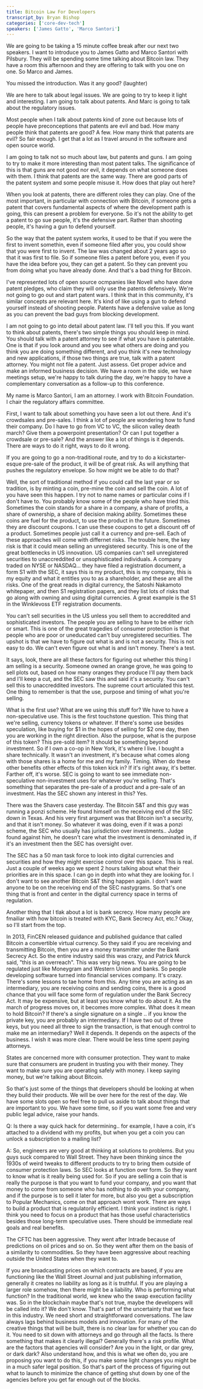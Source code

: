 ```yaml
---
title: Bitcoin Law For Developers
transcript_by: Bryan Bishop
categories: ['core-dev-tech']
speakers: ['James Gatto', 'Marco Santori']
---
```


We are going to be taking a 15 minute coffee break after our next two speakers. I want to introduce you to James Gatto and Marco Santori with Pilsbury. They will be spending some time talking about Bitcoin law. They have a room this afternoon and they are offering to talk with you one on one. So Marco and James.

You missed the introduction. Was it any good? (laughter)

We are here to talk about legal issues. We are going to try to keep it light and interesting. I am going to talk about patents. And Marc is going to talk about the regulatory issues.

Most people when I talk about patents kind of zone out because lots of people have preconceptions that patents are evil and bad. How many people think that patents are good? A few. How many think that patents are evil? So fair enough. I get that a lot as I travel around in the software and open source world.

I am going to talk not so much about law, but patents and guns. I am going to try to make it more interesting than most patent talks. The significance of this is that guns are not good nor evil, it depends on what someone does with them. I think that patents are the same way. There are good parts of the patent system and some people misuse it. How does that play out here?

When you look at patents, there are different roles they can play. One of the most important, in particular with connection with Bitcoin, if someone gets a patent that covers fundamental aspects of where the development path is going, this can present a problem for everyone. So it's not the ability to get a patent to go sue people, it's the defensive part. Rather than shooting people, it's having a gun to defend yourself.

So the way that the patent system works, it used to be that if you were the first to invent somethin, even if someone filed after you, you could show that you were first to invent. The law was changed about 2 years ago so that it was first to file. So if someone files a patent before you, even if you have the idea before you, they can get a patent. So they can prevent you from doing what you have already done. And that's a bad thing for Bitcoin.

I've represented lots of open source ocmpanies like Novell who have done patent pledges, who claim they will only use the patents defensively. We're not going to go out and start patent wars. I think that in this community, it's similar concepts are relevant here. It's kind of like using a gun to defend yourself instead of shooting people. Patents have a defensive value as long as you can prevent the bad guys from blocking development.

I am not going to go into detail about patent law. I'll tell you this. If you want to think about patents, there's two simple things you should keep in mind. You should talk with a patent attorney to see if what you have is patentable. One is that if you look around and you see what others are doing and you think you are doing something different, and you think it's new technology and new applications, if those two things are true, talk with a patent attorney. You might not file a patent. Just assess. Get proper advice and make an informed business decision. We have a room in the side, we have meetings setup, we're happy to talk during the day, we're happy to have a complementary conversation as a follow-up to this conference.

My name is Marco Santori, I am an attorney. I work with Bitcoin Foundation. I chair the regulatory affairs committee.

First, I want to talk about something you have seen a lot out there. And it's crowdsales and pre-sales. I think a lot of people are wondering how to fund their company. Do I have to go from VC to VC, the silicon valley death march? Give them a powerpoint presentation? Or can I put together a crowdsale or pre-sale? And the answer like a lot of things is it depends. There are ways to do it right, ways to do it wrong.

If you are going to go a non-traditional route, and try to do a kickstarter-esque pre-sale of the product, it will be of great risk. As will anything that pushes the regulatory envelope. So how might we be able to do that?

Well, the sort of traditional method if you could call the last year or so tradition, is by minting a coin, pre-mine the coin and sell the coin. A lot of you have seen this happen. I try not to name names or particular coins if I don't have to. You probably know some of the people who have tried this. Sometimes the coin stands for a share in a company, a share of profits, a share of ownership, a share of decision making ability. Sometimes these coins are fuel for the product, to use the product in the future. Sometimes they are discount coupons. I can use these coupons to get a discount off of a product. Sometimes people just call it a currency and pre-sell. Each of these approaches will come with differnet risks. The trouble here, the key risk is that it could mean selling an unregistered security. This is one of the great bottlenecks in US innovation. US companies can't sell unregistered securities to unaccreddited or unsophisticated individuals. A company traded on NYSE or NASDAQ... they have filed a registration document, a form S1 with the SEC, it says this is my product, this is my company, this is my equity and what it entitles you to as a shareholder, and these are all the risks. One of the great reads in digital currency, the Satoshi Nakamoto whitepaper, and then S1 registration papers, and they list lots of risks that go along with owning and using digital currencies. A great example is the S1 in the Winklevoss ETF registration documents.

You can't sell securities in the US unless you sell them to accreddited and sophisticated investors. The people you are selling to have to be either rich or smart. This is one of the great tragedies of consumer protection is that people who are poor or uneducated can't buy unregistered securities. The upshot is that we have to figure out what is and is not a security. This is not easy to do. We can't even figure out what is and isn't money. There's a test.

It says, look, there are all these factors for figuring out whether this thing I am selling is a security. Someone owned an orange grove, he was going to sell plots out, based on how many oranges they produce I'll pay them back and I'll keep a cut, and the SEC saw this and said it's a security. You can't sell this to unaccreddited investors. The supreme court articulated this test. One thing to remember is that the use, purpose and timing of what you're selling.

What is the first use? What are we using this stuff for? We have to have a non-speculative use. This is the first touchstone question. This thing that we're selling, currency tokens or whatever. If there's some use besides speculation, like buying for $1 in the hopes of selling for $2 one day, then you are working in the right direction. Also the purpose, what is the purpose of this token? This pre-sold item? It should be something beyond investment. So if I own a co-op in New York, it's where I live. I bought a share technically. It wasn't an investment, it's because what comes along with those shares is a home for me and my family. Timing. When do these other benefits other effects of this token kick in? If it's right away, it's better. Farther off, it's worse. SEC is going to want to see immediate non-speculative non-investment uses for whatever you're selling. That's something that separates the pre-sale of a product and a pre-sale of an investment. Has the SEC shown any interest in this? Yes.

There was the Shavers case yesterday. The Bitcoin S&T and this guy was running a ponzi scheme. He found himself on the receiving end of the SEC down in Texas. And his very first argument was that Bitcoin isn't a security, and that it isn't money. So whatever it was doing, even if it was a ponzi scheme, the SEC who usually has jurisdiction over investments.. Judge found against him, he doesn't care what the investment is denominated in, if it's an investment then the SEC has oversight over.

The SEC has a 50 man task force to look into digital currencies and securities and how they might exercise control over this space. This is real. Just a couple of weeks ago we spent 2 hours talking about what their priorities are in this space. I can go in depth into what they are looking for. I don't want to see another Bitcoin S&T thing happen again. I don't want anyone to be on the receiving end of the SEC nastygrams. So that's one thing that is front and center in the digital currency space in terms of regulation.

Another thing that I tlak about a lot is bank secrecy. How many people are fmailiar with how bitcoin is treated with KYC, Bank Secrecy Act, etc.? Okay, so I'll start from the top.

In 2013, FinCEN released guidance and published guidance that called Bitcoin a convertible virtual currency. So they said if you are receiving and transmitting Bitcoin, then you are a money transmitter under the Bank Secrecy Act. So the entire industry said this was crazy, and Patrick Murck said, "this is an overreach". This was very big news. You are going to be regulated just like Moneygram and Western Union and banks. So people developing software turned into financial services company. It's crazy. There's some lessons to tae home from this. Any time you are acting as an intermediary, you are receiving coins and sending coins, there is a good chance that you will face some form of regulation under the Bank Secrecy Act. It may be expensive, but at least you know what to do about it. As the march of progress moves on, it becomes more complex. What does it mean to hold Bitcoin? If there's a single signature on a single .. if you know the private key, you are probably an intermediary. If I have two out of three keys, but you need all three to sign the transaction, is that enough control to make me an intermediary? Well it depends. It depends on the aspects of the business. I wish it was more clear. There would be less time spent paying attorneys.

States are concerned more with consumer protection. They want to make sure that consumers are prudent in trusting you with their money. They want to make sure you are operating safely with money. I keep saying money, but we're talking about Bitcoin.

So that's just some of the things that developers should be looking at when they build their products. We will be over here for the rest of the day. We have some slots open so feel free to pull us aside to talk about things that are important to you. We have some time, so if you want some free and very public legal advice, raise your hands.

Q: Is there a way quick hack for determining.. for example, I have a coin, it's attached to a dividend with my profits, but when you get a coin you can unlock a subscription to a mailing list?

A: So, engineers are very good at thinking at solutions to problems. But you guys suck compared to Wall Street. They have been thinking since the 1930s of weird tweaks to different products to try to bring them outside of consumer protection laws. So SEC looks at function over form. So they want to know what is it really being used for. So if you are selling a coin that is really the purpose is that you want to fund your company, and you want that money to come from someone who has nothing to do with your company, and if the purpose is to sell it later for more, but also you get a subscription to Popular Mechanics, come on that approach wont work. There are ways to build a product that is regulatorily efficient. I think your instinct is right. I think you need to focus on a product that has those useful characteristics besides those long-term speculative uses. There should be immediate real goals and real benefits.

The CFTC has been aggressive. They went after Intrade because of predictions on oil prices and so on. So they went after them on the basis of a similarity to commodities. So they have been aggressive about reaching outside the United States when they want to.

If you are broadcasting prices on which contracts are based, if you are functioning like the Wall Street Journal and just publishing information, generally it creates no liability as long as it is truthful. If you are playing a larger role somehow, then there might be a liability. Who is performing what function? In the traditional world, we knew who the swap execution facility was. So in the blockchain maybe that's not true, maybe the developers will be called into it? We don't know. That's part of the uncertainty that we face in this industry. We need short and straightforward conversations. The law always lags behind business models and innovation. For many of the creative things that will be built, there is no clear law for whether you can do it. You need to sit down with attorneys and go through all the facts. Is there something that makes it clearly illegal? Generally there's a risk profile. What are the factors that agencies will consider? Are you in the light, or dar grey, or dark dark? Also understand how, and this is what we often do, you are proposing you want to do this, if you make some light changes you might be in a much safer legal position. So that's part of the process of figuring out what to launch to minimize the chance of getting shut down by one of the agencies before you get far enough out of the blocks.
